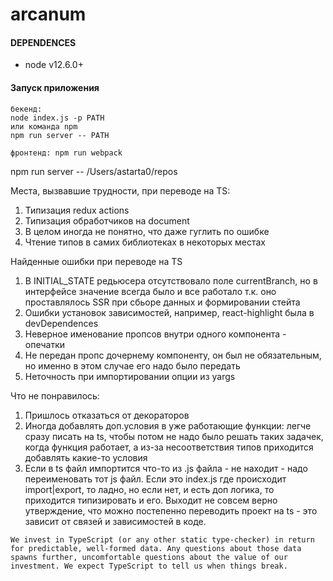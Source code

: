# arcanum

#### DEPENDENCES
 - node v12.6.0+

#### Запуск приложения
```
бекенд:
node index.js -p PATH
или команда npm
npm run server -- PATH

фронтенд: npm run webpack
```


npm run server -- /Users/astarta0/repos

Места, вызвавшие трудности, при переводе на TS:
1. Типизация redux actions
2. Типизация обработчиков на document
3. В целом иногда не понятно, что даже гуглить по ошибке
4. Чтение типов в самих библиотеках в некоторых местах

Найденные ошибки при переводе на TS
1.  В INITIAL_STATE редьюсера отсутствовало поле currentBranch, но в интерфейсе значение всегда
было и все работало т.к. оно проставлялось SSR при сбьоре данных и формировании стейта
2. Ошибки установок зависимостей, например, react-highlight была в devDependences
3. Неверное именование пропсов внутри одного компонента - опечатки
4. Не передан пропс дочернему компоненту, он был не обязательным, но именно в этом случае его надо было передать
5. Неточность при импортировании опции из yargs

Что не понравилось:
1. Пришлось отказаться от декораторов
2. Иногда добавлять доп.условия в уже работающие функции: 
легче сразу писать на ts, чтобы потом не надо было решать таких задачек, когда функция работает,
а из-за несоответствия типов приходится добавлять какие-то условия
3. Если в ts файл импортится что-то из .js файла - не находит - надо переименовать тот js файл.
Если это index.js где происходит import|export, то ладно, но если нет, и есть доп логика, то приходится
типизировать и его. Выходит не совсем верно утверждение, что можно постепенно переводить проект на ts - это зависит от связей и зависимостей в коде.


``We invest in TypeScript (or any other static type-checker) in return for predictable,
well-formed data. Any questions about those data spawns further,
uncomfortable questions about the value of our investment.
We expect TypeScript to tell us when things break.``
